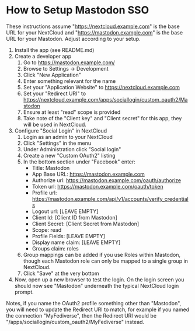 # How to Setup Mastodon SSO

These instructions assume "https://nextcloud.example.com" is the base URL for your NextCloud
and "https://mastodon.example.com" is the base URL for your Mastodon. 
Adjust according to your setup.

1. Install the app (see README.md)
2. Create a developer app
    1. Go to https://mastodon.example.com/
    2. Browse to Settings -> Development
    3. Click "New Application"
    4. Enter something relevant for the name
    5. Set your "Application Website" to https://nextcloud.example.com
    6. Set your "Redirect URI" to https://nextcloud.example.com/apps/sociallogin/custom_oauth2/Mastodon
    7. Ensure at least "read" scope is provided
    8. Take note of the "Client key" and "Client secret" for this app, they will be used in NextCloud.
3. Configure "Social Login" in NextCloud
    1. Login as an admin to your NextCloud
    2. Click "Settings" in the menu
    3. Under Administration click "Social login"
    4. Create a new "Custom OAuth2" listing
    5. In the bottom section under "Facebook" enter:
       * Title: Mastodon
       * App Base URL: https://mastodon.example.com
       * Authorize url: https://mastodon.example.com/oauth/authorize
       * Token url: https://mastodon.example.com/oauth/token
       * Profile url: https://mastodon.example.com/api/v1/accounts/verify_credentials
       * Logout url: [LEAVE EMPTY]
       * Client Id: [Client ID from Mastodon]
       * Client Secret: [Client Secret from Mastodon]
       * Scope: read
       * Profile Fields: [LEAVE EMPTY]
       * Display name claim: [LEAVE EMPTY]
       * Groups claim: roles
    6. Group mappings can be added if you use Roles within Mastodon, though each Mastodon role can only be mapped to a single group in NextCloud.
    7. Click "Save" at the very bottom
5. Now, open up a new browser to test the login. On the login screen you should now see "Mastodon" underneath the typical NextCloud login prompt.

Notes, if you name the OAuth2 profile something other than "Mastodon", 
you will need to update the Redirect URI to match,
for example if you named the connection "MyFediverse", 
then the Redirect URI would be "/apps/sociallogin/custom_oauth2/MyFediverse" instead. 